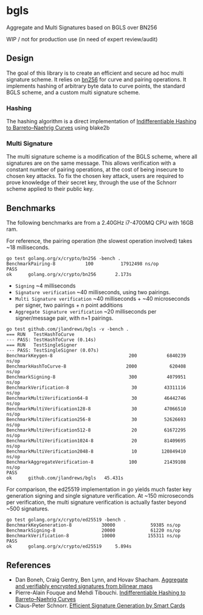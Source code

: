 # bgls
Aggregate and Multi Signatures based on BGLS over BN256

WIP / not for production use (in need of expert review/audit)

## Design
The goal of this library is to create an efficient and secure ad hoc multi signature scheme. It relies on [bn256](https://godoc.org/golang.org/x/crypto/bn256) for curve and pairing operations. It implements hashing of arbitrary byte data to curve points, the standard BGLS scheme, and a custom multi signature scheme.

### Hashing
The hashing algorithm is a direct implementation of [Indifferentiable Hashing to
Barreto–Naehrig Curves](http://www.di.ens.fr/~fouque/pub/latincrypt12.pdf) using blake2b

### Multi Signature
The multi signature scheme is a modification of the BGLS scheme, where all signatures are on the same message. This allows verification with a constant number of pairing operations, at the cost of being insecure to chosen key attacks. To fix the chosen key attack, users are required to prove knowledge of their secret key, through the use of the Schnorr scheme applied to their public key.

## Benchmarks
The following benchmarks are from a 2.40GHz i7-4700MQ CPU with 16GB ram.

For reference, the pairing operation (the slowest operation involved) takes ~18 milliseconds.
```
go test golang.org/x/crypto/bn256 -bench .
BenchmarkPairing-8           100          17912498 ns/op
PASS
ok      golang.org/x/crypto/bn256       2.173s
```
- `Signing` ~4 milliseconds
- `Signature verification` ~40 milliseconds, using two pairings.
- `Multi Signature verification` ~40 milliseconds + ~40 microseconds per signer, two pairings + n point additions
- `Aggregate Signature verification` ~20 milliseconds per signer/message pair, with n+1 pairings.

```
go test github.com/jlandrews/bgls -v -bench .
=== RUN   TestHashToCurve
--- PASS: TestHashToCurve (0.14s)
=== RUN   TestSingleSigner
--- PASS: TestSingleSigner (0.07s)
BenchmarkKeygen-8                            200           6840239 ns/op
BenchmarkHashToCurve-8                      2000            620408 ns/op
BenchmarkSigning-8                           300           4079951 ns/op
BenchmarkVerification-8                       30          43311116 ns/op
BenchmarkMultiVerification64-8                30          46442746 ns/op
BenchmarkMultiVerification128-8               30          47066510 ns/op
BenchmarkMultiVerification256-8               30          52626693 ns/op
BenchmarkMultiVerification512-8               20          61672295 ns/op
BenchmarkMultiVerification1024-8              20          81409695 ns/op
BenchmarkMultiVerification2048-8              10         120849410 ns/op
BenchmarkAggregateVerification-8             100          21439108 ns/op
PASS
ok      github.com/jlandrews/bgls	45.431s
```
For comparison, the ed25519 implementation in go yields much faster key generation signing and single signature verification. At ~150 microseconds per verification, the multi signature verification is actually faster beyond ~500 signatures.
```
go test golang.org/x/crypto/ed25519 -bench .
BenchmarkKeyGeneration-8           30000             59385 ns/op
BenchmarkSigning-8                 20000             61220 ns/op
BenchmarkVerification-8            10000            155311 ns/op
PASS
ok      golang.org/x/crypto/ed25519     5.894s
```

## References
- Dan Boneh, Craig Gentry, Ben Lynn, and Hovav Shacham. [Aggregate and verifiably encrypted signatures from bilinear maps](https://www.iacr.org/archive/eurocrypt2003/26560416/26560416.pdf)
- Pierre-Alain Fouque and Mehdi Tibouchi. [Indifferentiable Hashing to
Barreto–Naehrig Curves](http://www.di.ens.fr/~fouque/pub/latincrypt12.pdf)
- Claus-Peter Schnorr. [Efficient Signature Generation by Smart Cards](https://pdfs.semanticscholar.org/3dfb/4764c0eaa69a12b78f3ec8736aae7e81de78.pdf)
